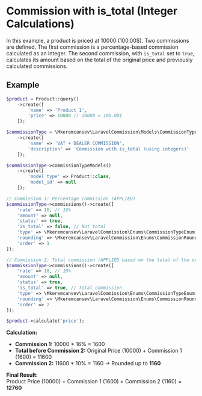 # Commission with is_total (Integer Calculations)

In this example, a product is priced at 10000 (100.00$). Two commissions are defined. The first commission is a percentage-based commission calculated as an integer. The second commission, with `is_total` set to `true`, calculates its amount based on the total of the original price and previously calculated commissions.

## Example

```php
$product = Product::query()
    ->create([
        'name' => 'Product 1',
        'price' => 10000 // 10000 = 100.00$
    ]);

$commissionType = \Mkeremcansev\LaravelCommission\Models\CommissionType::query()
    ->create([
        'name' => 'VAT + DEALER COMMISSION',
        'description' => 'Commission with is_total (using integers)'
    ]);

$commissionType->commissionTypeModels()
    ->create([
        'model_type' => Product::class,
        'model_id' => null
    ]);

// Commission 1: Percentage commission (APPLIED)
$commissionType->commissions()->create([
    'rate' => 16, // 16%
    'amount' => null,
    'status' => true,
    'is_total' => false, // Not total
    'type' => \Mkeremcansev\LaravelCommission\Enums\CommissionTypeEnum::PERCENTAGE,
    'rounding' => \Mkeremcansev\LaravelCommission\Enums\CommissionRoundingEnum::UP,
    'order' => 1
]);

// Commission 2: Total commission (APPLIED based on the total of the original price and previous commissions)
$commissionType->commissions()->create([
    'rate' => 10, // 10%
    'amount' => null,
    'status' => true,
    'is_total' => true, // Total commission
    'type' => \Mkeremcansev\LaravelCommission\Enums\CommissionTypeEnum::PERCENTAGE,
    'rounding' => \Mkeremcansev\LaravelCommission\Enums\CommissionRoundingEnum::UP,
    'order' => 2
]);

$product->calculate('price');
```

**Calculation:**

- **Commission 1:** 10000 * 16% = 1600
- **Total before Commission 2:** Original Price (10000) + Commission 1 (1600) = 11600
- **Commission 2:** 11600 * 10% = 1160 → Rounded up to **1160**

**Final Result:**  
Product Price (10000) + Commission 1 (1600) + Commission 2 (1160) = **12760**
